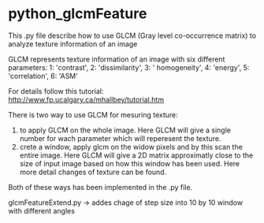 # python_glcmFeature
This .py file describe how to use GLCM (Gray level co-occurrence matrix) to analyze texture information of an image 

GLCM represents texture information of an image with six different parameters:  1: 'contrast', 2: 'dissimilarity', 3: ' homogeneity', 4: 'energy', 5: 'correlation', 6: 'ASM'


For details follow this tutorial:
http://www.fp.ucalgary.ca/mhallbey/tutorial.htm


There is two way to use GLCM for mesuring texture:
1. to apply GLCM on the whole image. Here GLCM will give a single number for wach parameter which will reperesent the texture. 
2. crete a window, apply glcm on the widow pixels and by this scan the entire image. Here GLCM will give a 2D matrix approximatly close to the size of input image based on how this window has been used. Here more detail changes of texture can be found. 

Both of these ways has been implemented in the .py file.

glcmFeatureExtend.py -> addes chage of step size into 10 by 10 window with different angles
